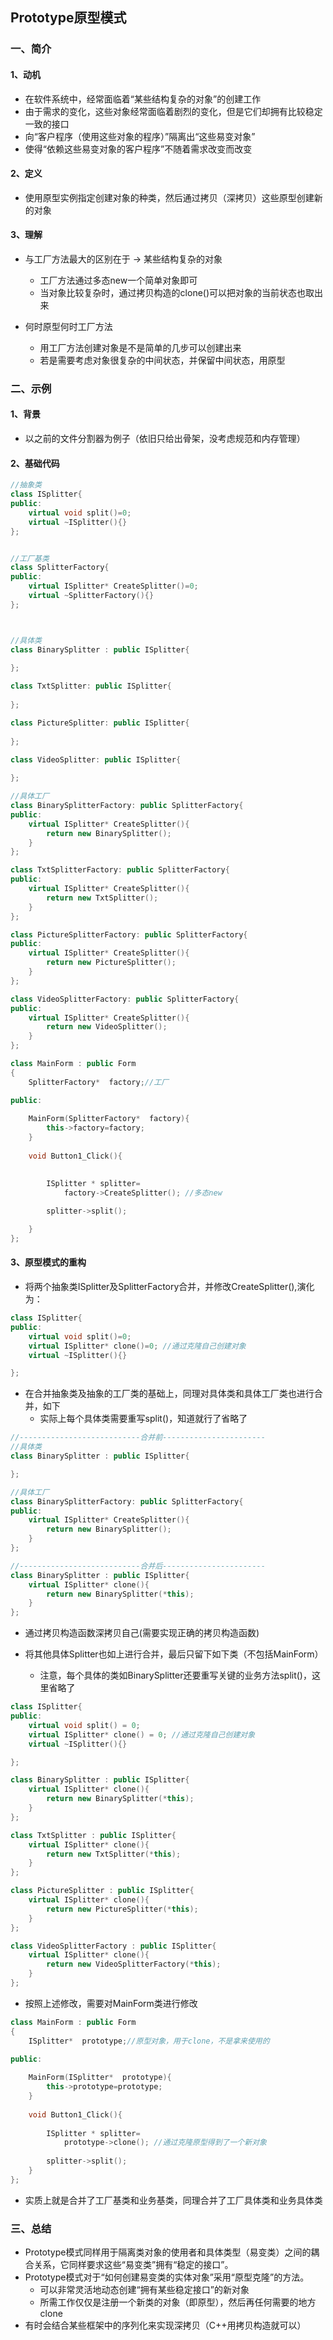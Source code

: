 ## Prototype原型模式

### 一、简介

#### 1、动机

- 在软件系统中，经常面临着“某些结构复杂的对象”的创建工作
- 由于需求的变化，这些对象经常面临着剧烈的变化，但是它们却拥有比较稳定一致的接口
- 向“客户程序（使用这些对象的程序）”隔离出“这些易变对象”
- 使得“依赖这些易变对象的客户程序”不随着需求改变而改变

#### 2、定义

- 使用原型实例指定创建对象的种类，然后通过拷贝（深拷贝）这些原型创建新的对象

#### 3、理解

- 与工厂方法最大的区别在于 -> 某些结构复杂的对象
  - 工厂方法通过多态new一个简单对象即可
  - 当对象比较复杂时，通过拷贝构造的clone()可以把对象的当前状态也取出来

- 何时原型何时工厂方法
  - 用工厂方法创建对象是不是简单的几步可以创建出来
  - 若是需要考虑对象很复杂的中间状态，并保留中间状态，用原型



### 二、示例

#### 1、背景

- 以之前的文件分割器为例子（依旧只给出骨架，没考虑规范和内存管理）

#### 

#### 2、基础代码

```c++
//抽象类
class ISplitter{
public:
    virtual void split()=0;
    virtual ~ISplitter(){}
};


//工厂基类
class SplitterFactory{
public:
    virtual ISplitter* CreateSplitter()=0;
    virtual ~SplitterFactory(){}
};



//具体类
class BinarySplitter : public ISplitter{
    
};

class TxtSplitter: public ISplitter{
    
};

class PictureSplitter: public ISplitter{
    
};

class VideoSplitter: public ISplitter{
    
};

//具体工厂
class BinarySplitterFactory: public SplitterFactory{
public:
    virtual ISplitter* CreateSplitter(){
        return new BinarySplitter();
    }
};

class TxtSplitterFactory: public SplitterFactory{
public:
    virtual ISplitter* CreateSplitter(){
        return new TxtSplitter();
    }
};

class PictureSplitterFactory: public SplitterFactory{
public:
    virtual ISplitter* CreateSplitter(){
        return new PictureSplitter();
    }
};

class VideoSplitterFactory: public SplitterFactory{
public:
    virtual ISplitter* CreateSplitter(){
        return new VideoSplitter();
    }
};

class MainForm : public Form
{
    SplitterFactory*  factory;//工厂

public:
    
    MainForm(SplitterFactory*  factory){
        this->factory=factory;
    }
    
	void Button1_Click(){

        
		ISplitter * splitter=
            factory->CreateSplitter(); //多态new
        
        splitter->split();

	}
};

```



#### 3、原型模式的重构

- 将两个抽象类ISplitter及SplitterFactory合并，并修改CreateSplitter(),演化为：

```c++
class ISplitter{
public:
    virtual void split()=0;
    virtual ISplitter* clone()=0; //通过克隆自己创建对象
    virtual ~ISplitter(){}

};
```



- 在合并抽象类及抽象的工厂类的基础上，同理对具体类和具体工厂类也进行合并，如下
  - 实际上每个具体类需要重写split()，知道就行了省略了

```c++
//---------------------------合并前-----------------------
//具体类
class BinarySplitter : public ISplitter{

};

//具体工厂
class BinarySplitterFactory: public SplitterFactory{
public:
    virtual ISplitter* CreateSplitter(){
        return new BinarySplitter();
    }
};

//---------------------------合并后-----------------------
class BinarySplitter : public ISplitter{
    virtual ISplitter* clone(){
        return new BinarySplitter(*this);
    }
};
```

- 通过拷贝构造函数深拷贝自己(需要实现正确的拷贝构造函数)



- 将其他具体Splitter也如上进行合并，最后只留下如下类（不包括MainForm）
  - 注意，每个具体的类如BinarySplitter还要重写关键的业务方法split()，这里省略了

```c++
class ISplitter{
public:
    virtual void split() = 0;
    virtual ISplitter* clone() = 0; //通过克隆自己创建对象
    virtual ~ISplitter(){}

};

class BinarySplitter : public ISplitter{
    virtual ISplitter* clone(){
        return new BinarySplitter(*this);
    }
};

class TxtSplitter : public ISplitter{
    virtual ISplitter* clone(){
        return new TxtSplitter(*this);
    }
};

class PictureSplitter : public ISplitter{
    virtual ISplitter* clone(){
        return new PictureSplitter(*this);
    }
};

class VideoSplitterFactory : public ISplitter{
    virtual ISplitter* clone(){
        return new VideoSplitterFactory(*this);
    }
};
```



- 按照上述修改，需要对MainForm类进行修改

```c++
class MainForm : public Form
{
    ISplitter*  prototype;//原型对象，用于clone，不是拿来使用的

public:
    
    MainForm(ISplitter*  prototype){
        this->prototype=prototype;
    }
    
	void Button1_Click(){
    
		ISplitter * splitter=
            prototype->clone(); //通过克隆原型得到了一个新对象
        
        splitter->split();
	}
};

```

- 实质上就是合并了工厂基类和业务基类，同理合并了工厂具体类和业务具体类



### 三、总结

- Prototype模式同样用于隔离类对象的使用者和具体类型（易变类）之间的耦合关系，它同样要求这些“易变类”拥有“稳定的接口”。
- Prototype模式对于“如何创建易变类的实体对象”采用“原型克隆”的方法。
  - 可以非常灵活地动态创建“拥有某些稳定接口”的新对象
  - 所需工作仅仅是注册一个新类的对象（即原型），然后再任何需要的地方clone
- 有时会结合某些框架中的序列化来实现深拷贝（C++用拷贝构造就可以）
